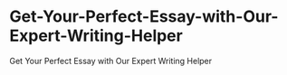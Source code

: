 # Get-Your-Perfect-Essay-with-Our-Expert-Writing-Helper
Get Your Perfect Essay with Our Expert Writing Helper
